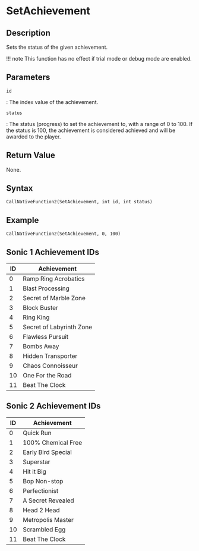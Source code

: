 # SetAchievement

## Description
Sets the status of the given achievement.

!!! note
    This function has no effect if trial mode or debug mode are enabled.

## Parameters
`id`

:   The index value of the achievement.

`status`

:   The status (progress) to set the achievement to, with a range of 0 to 100. If the status is 100, the achievement is considered achieved and will be awarded to the player.

## Return Value
None.

## Syntax
```
CallNativeFunction2(SetAchievement, int id, int status)
```

## Example
```
CallNativeFunction2(SetAchievement, 0, 100)
```

## Sonic 1 Achievement IDs
| ID | Achievement              |
| -- | ------------------------ |
| 0  | Ramp Ring Acrobatics     |
| 1  | Blast Processing         |
| 2  | Secret of Marble Zone    |
| 3  | Block Buster             |
| 4  | Ring King                |
| 5  | Secret of Labyrinth Zone |
| 6  | Flawless Pursuit         |
| 7  | Bombs Away               |
| 8  | Hidden Transporter       |
| 9  | Chaos Connoisseur        |
| 10 | One For the Road         |
| 11 | Beat The Clock           |

## Sonic 2 Achievement IDs
| ID | Achievement        |
| -- | ------------------ |
| 0  | Quick Run          |
| 1  | 100% Chemical Free |
| 2  | Early Bird Special |
| 3  | Superstar          |
| 4  | Hit it Big         |
| 5  | Bop Non-stop       |
| 6  | Perfectionist      |
| 7  | A Secret Revealed  |
| 8  | Head 2 Head        |
| 9  | Metropolis Master  |
| 10 | Scrambled Egg      |
| 11 | Beat The Clock     |
